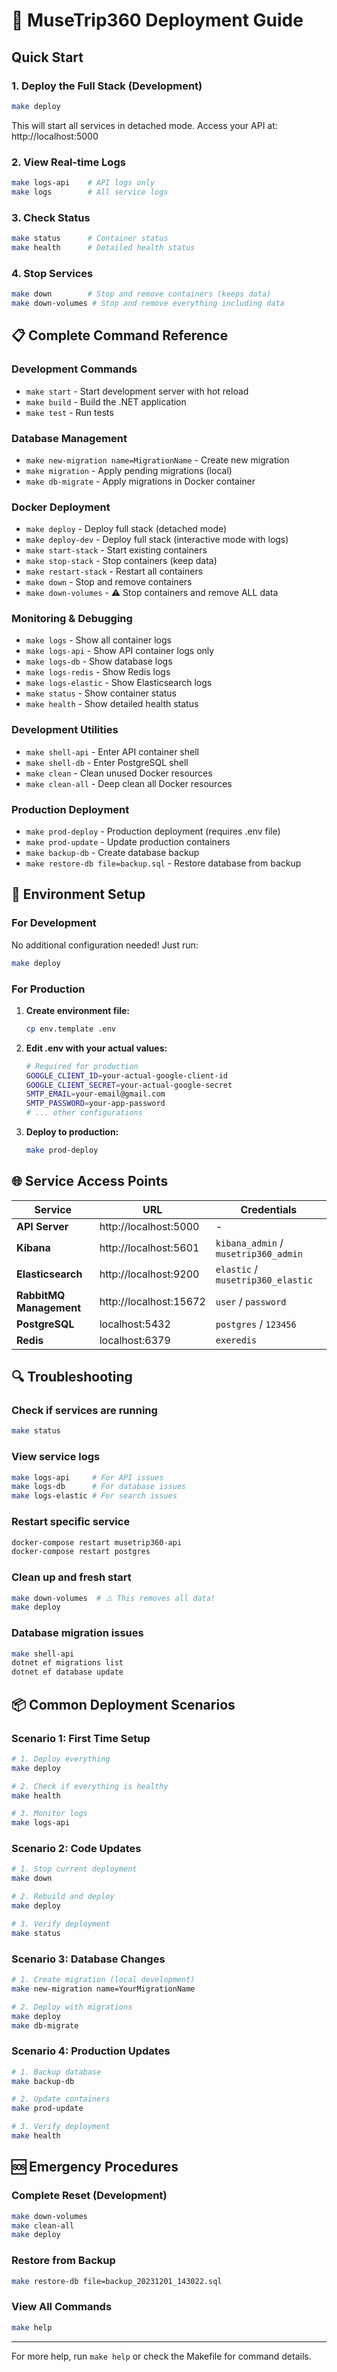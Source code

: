 # 🚀 MuseTrip360 Deployment Guide

## Quick Start

### 1. Deploy the Full Stack (Development)
```bash
make deploy
```
This will start all services in detached mode. Access your API at: http://localhost:5000

### 2. View Real-time Logs
```bash
make logs-api    # API logs only
make logs        # All service logs
```

### 3. Check Status
```bash
make status      # Container status
make health      # Detailed health status
```

### 4. Stop Services
```bash
make down        # Stop and remove containers (keeps data)
make down-volumes # Stop and remove everything including data
```

## 📋 Complete Command Reference

### Development Commands
- `make start` - Start development server with hot reload
- `make build` - Build the .NET application  
- `make test` - Run tests

### Database Management
- `make new-migration name=MigrationName` - Create new migration
- `make migration` - Apply pending migrations (local)
- `make db-migrate` - Apply migrations in Docker container

### Docker Deployment
- `make deploy` - Deploy full stack (detached mode)
- `make deploy-dev` - Deploy full stack (interactive mode with logs)
- `make start-stack` - Start existing containers
- `make stop-stack` - Stop containers (keep data)
- `make restart-stack` - Restart all containers
- `make down` - Stop and remove containers
- `make down-volumes` - ⚠️ Stop containers and remove ALL data

### Monitoring & Debugging
- `make logs` - Show all container logs
- `make logs-api` - Show API container logs only
- `make logs-db` - Show database logs
- `make logs-redis` - Show Redis logs
- `make logs-elastic` - Show Elasticsearch logs
- `make status` - Show container status
- `make health` - Show detailed health status

### Development Utilities
- `make shell-api` - Enter API container shell
- `make shell-db` - Enter PostgreSQL shell
- `make clean` - Clean unused Docker resources
- `make clean-all` - Deep clean all Docker resources

### Production Deployment
- `make prod-deploy` - Production deployment (requires .env file)
- `make prod-update` - Update production containers
- `make backup-db` - Create database backup
- `make restore-db file=backup.sql` - Restore database from backup

## 🔧 Environment Setup

### For Development
No additional configuration needed! Just run:
```bash
make deploy
```

### For Production
1. **Create environment file:**
   ```bash
   cp env.template .env
   ```

2. **Edit .env with your actual values:**
   ```bash
   # Required for production
   GOOGLE_CLIENT_ID=your-actual-google-client-id
   GOOGLE_CLIENT_SECRET=your-actual-google-secret
   SMTP_EMAIL=your-email@gmail.com
   SMTP_PASSWORD=your-app-password
   # ... other configurations
   ```

3. **Deploy to production:**
   ```bash
   make prod-deploy
   ```

## 🌐 Service Access Points

| Service | URL | Credentials |
|---------|-----|-------------|
| **API Server** | http://localhost:5000 | - |
| **Kibana** | http://localhost:5601 | `kibana_admin` / `musetrip360_admin` |
| **Elasticsearch** | http://localhost:9200 | `elastic` / `musetrip360_elastic` |
| **RabbitMQ Management** | http://localhost:15672 | `user` / `password` |
| **PostgreSQL** | localhost:5432 | `postgres` / `123456` |
| **Redis** | localhost:6379 | `exeredis` |

## 🔍 Troubleshooting

### Check if services are running
```bash
make status
```

### View service logs
```bash
make logs-api     # For API issues
make logs-db      # For database issues
make logs-elastic # For search issues
```

### Restart specific service
```bash
docker-compose restart musetrip360-api
docker-compose restart postgres
```

### Clean up and fresh start
```bash
make down-volumes  # ⚠️ This removes all data!
make deploy
```

### Database migration issues
```bash
make shell-api
dotnet ef migrations list
dotnet ef database update
```

## 📦 Common Deployment Scenarios

### Scenario 1: First Time Setup
```bash
# 1. Deploy everything
make deploy

# 2. Check if everything is healthy
make health

# 3. Monitor logs
make logs-api
```

### Scenario 2: Code Updates
```bash
# 1. Stop current deployment
make down

# 2. Rebuild and deploy
make deploy

# 3. Verify deployment
make status
```

### Scenario 3: Database Changes
```bash
# 1. Create migration (local development)
make new-migration name=YourMigrationName

# 2. Deploy with migrations
make deploy
make db-migrate
```

### Scenario 4: Production Updates
```bash
# 1. Backup database
make backup-db

# 2. Update containers
make prod-update

# 3. Verify deployment
make health
```

## 🆘 Emergency Procedures

### Complete Reset (Development)
```bash
make down-volumes
make clean-all
make deploy
```

### Restore from Backup
```bash
make restore-db file=backup_20231201_143022.sql
```

### View All Commands
```bash
make help
```

---

For more help, run `make help` or check the Makefile for command details. 